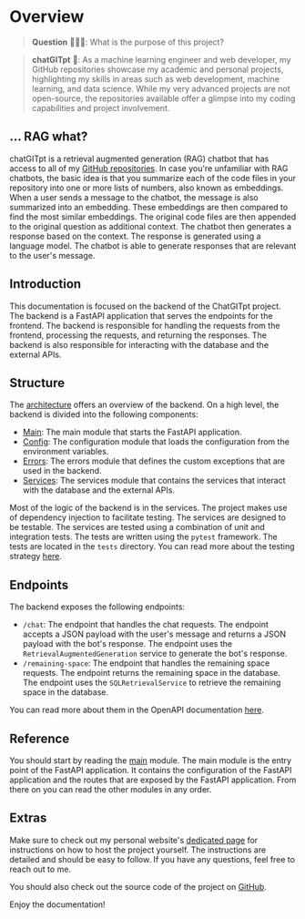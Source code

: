 # Overview

> **Question** 🧑🏿‍💻: What is the purpose of this project? 


> **chatGITpt** 🤖: As a machine learning engineer and web developer, my GitHub repositories showcase my academic and personal projects, highlighting my skills in areas such as web development, machine learning, and data science. While my very advanced projects are not open-source, the repositories available offer a glimpse into my coding capabilities and project involvement. 


## ... RAG what?

chatGITpt is a retrieval augmented generation (RAG) chatbot that has access to all of my [GitHub repositories](https://github.com/ChidiRnweke). In case you're unfamiliar with RAG chatbots, the basic idea is that you summarize each of the code files in your repository into one or more lists of numbers, also known as embeddings. When a user sends a message to the chatbot, the message is also summarized into an embedding. These embeddings are then compared to find the most similar embeddings. The original code files are then appended to the original question as additional context. The chatbot then generates a response based on the context. The response is generated using a language model. The chatbot is able to generate responses that are relevant to the user's message.

## Introduction

This documentation is focused on the backend of the ChatGITpt project. The backend is a FastAPI application that serves the endpoints for the frontend. The backend is responsible for handling the requests from the frontend, processing the requests, and returning the responses. The backend is also responsible for interacting with the database and the external APIs.


## Structure

The [architecture](architecture.md) offers an overview of the backend. On a high level, the backend is divided into the following components:

- [Main](reference/main.md): The main module that starts the FastAPI application.
- [Config](reference/config.md): The configuration module that loads the configuration from the environment variables.
- [Errors](reference/errors.md): The errors module that defines the custom exceptions that are used in the backend.
- [Services](reference/retrieve.md): The services module that contains the services that interact with the database and the external APIs.
  
Most of the logic of the backend is in the services. The project makes use of dependency injection to facilitate testing. The services are designed to be testable. The services are tested using a combination of unit and integration tests. The tests are written using the `pytest` framework. The tests are located in the `tests` directory. You can read more about the testing strategy [here](testing.md).

## Endpoints

The backend exposes the following endpoints:

* `/chat`: The endpoint that handles the chat requests. The endpoint accepts a JSON payload with the user's message and returns a JSON payload with the bot's response. The endpoint uses the `RetrievalAugmentedGeneration` service to generate the bot's response.
* `/remaining-space`: The endpoint that handles the remaining space requests. The endpoint returns the remaining space in the database. The endpoint uses the `SQLRetrievalService` to retrieve the remaining space in the database.

You can read more about them in the OpenAPI documentation [here](openapi.json).

## Reference

You should start by reading the [main](reference/main.md) module. The main module is the entry point of the FastAPI application. It contains the configuration of the FastAPI application and the routes that are exposed by the FastAPI application. From there on you can read the other modules in any order. 

## Extras

Make sure to check out my personal website's [dedicated page](https://chat.chidinweke.be/host-it-yourself/) for instructions on how to host the project yourself. The instructions are detailed and should be easy to follow. If you have any questions, feel free to reach out to me.

You should also check out the source code of the project on [GitHub](https://github.com/ChidiRnweke/chatGITpt).

Enjoy the documentation!